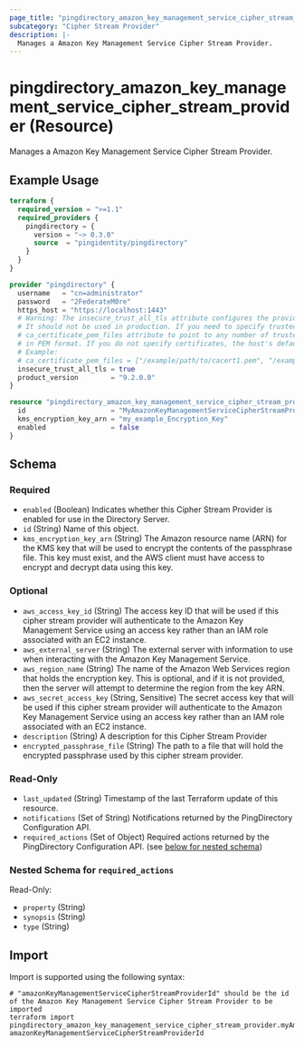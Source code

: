 ```yaml
---
page_title: "pingdirectory_amazon_key_management_service_cipher_stream_provider Resource - terraform-provider-pingdirectory"
subcategory: "Cipher Stream Provider"
description: |-
  Manages a Amazon Key Management Service Cipher Stream Provider.
---
```


# pingdirectory_amazon_key_management_service_cipher_stream_provider (Resource)

Manages a Amazon Key Management Service Cipher Stream Provider.

## Example Usage

```terraform
terraform {
  required_version = ">=1.1"
  required_providers {
    pingdirectory = {
      version = "~> 0.3.0"
      source  = "pingidentity/pingdirectory"
    }
  }
}

provider "pingdirectory" {
  username   = "cn=administrator"
  password   = "2FederateM0re"
  https_host = "https://localhost:1443"
  # Warning: The insecure_trust_all_tls attribute configures the provider to trust any certificate presented by the PingDirectory server.
  # It should not be used in production. If you need to specify trusted CA certificates, use the
  # ca_certificate_pem_files attribute to point to any number of trusted CA certificate files
  # in PEM format. If you do not specify certificates, the host's default root CA set will be used.
  # Example:
  # ca_certificate_pem_files = ["/example/path/to/cacert1.pem", "/example/path/to/cacert2.pem"]
  insecure_trust_all_tls = true
  product_version        = "9.2.0.0"
}

resource "pingdirectory_amazon_key_management_service_cipher_stream_provider" "myAmazonKeyManagementServiceCipherStreamProvider" {
  id                     = "MyAmazonKeyManagementServiceCipherStreamProvider"
  kms_encryption_key_arn = "my_example_Encryption_Key"
  enabled                = false
}
```

<!-- schema generated by tfplugindocs -->
## Schema

### Required

- `enabled` (Boolean) Indicates whether this Cipher Stream Provider is enabled for use in the Directory Server.
- `id` (String) Name of this object.
- `kms_encryption_key_arn` (String) The Amazon resource name (ARN) for the KMS key that will be used to encrypt the contents of the passphrase file. This key must exist, and the AWS client must have access to encrypt and decrypt data using this key.

### Optional

- `aws_access_key_id` (String) The access key ID that will be used if this cipher stream provider will authenticate to the Amazon Key Management Service using an access key rather than an IAM role associated with an EC2 instance.
- `aws_external_server` (String) The external server with information to use when interacting with the Amazon Key Management Service.
- `aws_region_name` (String) The name of the Amazon Web Services region that holds the encryption key. This is optional, and if it is not provided, then the server will attempt to determine the region from the key ARN.
- `aws_secret_access_key` (String, Sensitive) The secret access key that will be used if this cipher stream provider will authenticate to the Amazon Key Management Service using an access key rather than an IAM role associated with an EC2 instance.
- `description` (String) A description for this Cipher Stream Provider
- `encrypted_passphrase_file` (String) The path to a file that will hold the encrypted passphrase used by this cipher stream provider.

### Read-Only

- `last_updated` (String) Timestamp of the last Terraform update of this resource.
- `notifications` (Set of String) Notifications returned by the PingDirectory Configuration API.
- `required_actions` (Set of Object) Required actions returned by the PingDirectory Configuration API. (see [below for nested schema](#nestedatt--required_actions))

<a id="nestedatt--required_actions"></a>
### Nested Schema for `required_actions`

Read-Only:

- `property` (String)
- `synopsis` (String)
- `type` (String)

## Import

Import is supported using the following syntax:

```shell
# "amazonKeyManagementServiceCipherStreamProviderId" should be the id of the Amazon Key Management Service Cipher Stream Provider to be imported
terraform import pingdirectory_amazon_key_management_service_cipher_stream_provider.myAmazonKeyManagementServiceCipherStreamProvider amazonKeyManagementServiceCipherStreamProviderId
```

